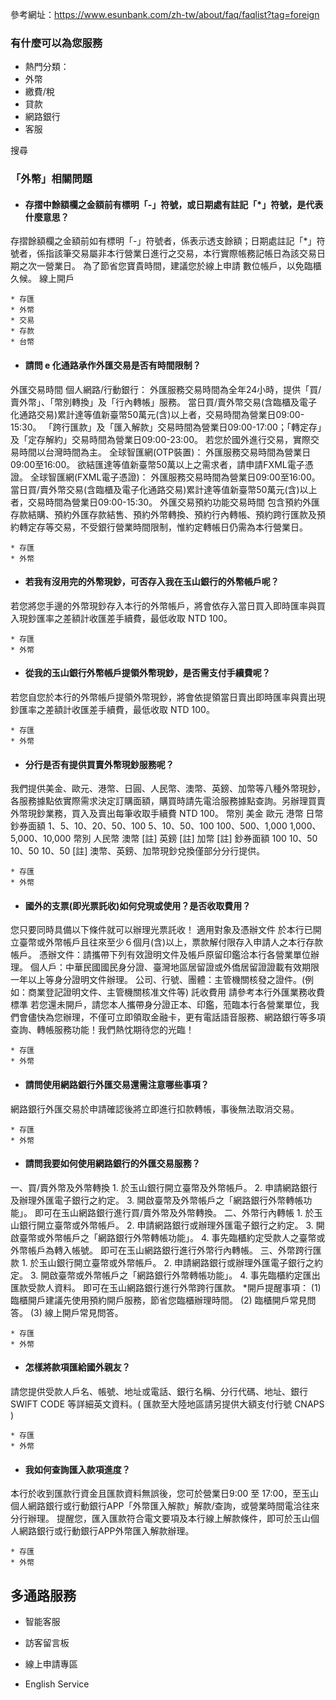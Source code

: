 參考網址：https://www.esunbank.com/zh-tw/about/faq/faqlist?tag=foreign

### 有什麼可以為您服務

  * 熱門分類：
  * 外幣
  * 繳費/稅
  * 貸款
  * 網路銀行
  * 客服

搜尋

### 「外幣」相關問題

  * #### 存摺中餘額欄之金額前有標明「-」符號，或日期處有註記「*」符號，是代表什麼意思？

存摺餘額欄之金額前如有標明「-」符號者，係表示透支餘額；日期處註記「*」符號者，係指該筆交易屬非本行營業日進行之交易，本行實際帳務記帳日為該交易日期之次一營業日。
為了節省您寶貴時間，建議您於線上申請 數位帳戶，以免臨櫃久候。 線上開戶

    * 存匯
    * 外幣
    * 交易
    * 存款
    * 台幣
  * #### 請問 e 化通路承作外匯交易是否有時間限制？

外匯交易時間 個人網路/行動銀行： 外匯服務交易時間為全年24小時，提供「買/賣外幣」、「幣別轉換」及「行內轉帳」服務。
當日買/賣外幣交易(含臨櫃及電子化通路交易)累計達等值新臺幣50萬元(含)以上者，交易時間為營業日09:00-15:30。
「跨行匯款」及「匯入解款」交易時間為營業日09:00-17:00；「轉定存」及「定存解約」交易時間為營業日09:00-23:00。
若您於國外進行交易，實際交易時間以台灣時間為主。 全球智匯網(OTP裝置)： 外匯服務交易時間為營業日09:00至16:00。
欲結匯達等值新臺幣50萬以上之需求者，請申請FXML電子憑證。 全球智匯網(FXML電子憑證)： 外匯服務交易時間為營業日09:00至16:00。
當日買/賣外幣交易(含臨櫃及電子化通路交易)累計達等值新臺幣50萬元(含)以上者，交易時間為營業日09:00-15:30。 外匯交易預約功能交易時間
包含預約外匯存款結購、預約外匯存款結售、預約外幣轉換、預約行內轉帳、預約跨行匯款及預約轉定存等交易，不受銀行營業時間限制，惟約定轉帳日仍需為本行營業日。

    * 存匯
    * 外幣
  * #### 若我有沒用完的外幣現鈔，可否存入我在玉山銀行的外幣帳戶呢？

若您將您手邊的外幣現鈔存入本行的外幣帳戶，將會依存入當日買入即時匯率與買入現鈔匯率之差額計收匯差手續費，最低收取 NTD 100。

    * 存匯
    * 外幣
  * #### 從我的玉山銀行外幣帳戶提領外幣現鈔，是否需支付手續費呢？

若您自您於本行的外幣帳戶提領外幣現鈔，將會依提領當日賣出即時匯率與賣出現鈔匯率之差額計收匯差手續費，最低收取 NTD 100。

    * 存匯
    * 外幣
  * #### 分行是否有提供買賣外幣現鈔服務呢？

我們提供美金、歐元、港幣、日圓、人民幣、澳幣、英鎊、加幣等八種外幣現鈔，各服務據點依實際需求決定訂購面額，購買時請先電洽服務據點查詢。另辦理買賣外幣現鈔業務，買入及賣出每筆收取手續費
NTD 100。 幣別 美金 歐元 港幣 日幣 鈔券面額 1、5、10、20、50、100 5、10、50、100 100、500、1,000
1,000、5,000、10,000 幣別 人民幣 澳幣 [註] 英鎊 [註] 加幣 [註] 鈔券面額 100 10、50 10、50 10、50 [註]
澳幣、英鎊、加幣現鈔兌換僅部分分行提供。

    * 存匯
    * 外幣
  * #### 國外的支票(即光票託收)如何兌現或使用？是否收取費用？

您只要同時具備以下條件就可以辦理光票託收！ 適用對象及憑辦文件 於本行已開立臺幣或外幣帳戶且往來至少６個月(含)以上，票款解付限存入申請人之本行存款帳戶。
憑辦文件：請攜帶下列有效證明文件及帳戶原留印鑑洽本行各營業單位辦理。
個人戶：中華民國國民身分證、臺灣地區居留證或外僑居留證證載有效期限一年以上等身分證明文件辦理。
公司、行號、團體：主管機關核發之證件。(例如：商業登記證明文件、主管機關核准文件等) 託收費用 請參考本行外匯業務收費標準
若您還未開戶，請您本人攜帶身分證正本、印鑑，蒞臨本行各營業單位，我們會儘快為您辦理，不僅可立即領取金融卡，更有電話語音服務、網路銀行等多項查詢、轉帳服務功能！我們熱忱期待您的光臨！

    * 存匯
    * 外幣
  * #### 請問使用網路銀行外匯交易還需注意哪些事項？

網路銀行外匯交易於申請確認後將立即進行扣款轉帳，事後無法取消交易。

    * 存匯
    * 外幣
  * #### 請問我要如何使用網路銀行的外匯交易服務？

一、買/賣外幣及外幣轉換 1\. 於玉山銀行開立臺幣及外幣帳戶。 2\. 申請網路銀行及辦理外匯電子銀行之約定。 3\.
開啟臺幣及外幣帳戶之「網路銀行外幣轉帳功能」。 即可在玉山網路銀行進行買/賣外幣及外幣轉換。 二、外幣行內轉帳 1\. 於玉山銀行開立臺幣或外幣帳戶。
2\. 申請網路銀行或辦理外匯電子銀行之約定。 3\. 開啟臺幣或外幣帳戶之「網路銀行外幣轉帳功能」。 4\.
事先臨櫃約定受款人之臺幣或外幣帳戶為轉入帳號。 即可在玉山網路銀行進行外幣行內轉帳。 三、外幣跨行匯款 1\. 於玉山銀行開立臺幣或外幣帳戶。 2\.
申請網路銀行或辦理外匯電子銀行之約定。 3\. 開啟臺幣或外幣帳戶之「網路銀行外幣轉帳功能」。 4\. 事先臨櫃約定匯出匯款受款人資料。
即可在玉山網路銀行進行外幣跨行匯款。 *開戶提醒事項： (1) 臨櫃開戶建議先使用預約開戶服務，節省您臨櫃辦理時間。 (2) 臨櫃開戶常見問答。 (3)
線上開戶常見問答。

    * 存匯
    * 外幣
  * #### 怎樣將款項匯給國外親友？

請您提供受款人戶名、帳號、地址或電話、銀行名稱、分行代碼、地址、銀行 SWIFT CODE 等詳細英文資料。( 匯款至大陸地區請另提供大額支付行號
CNAPS )

    * 存匯
    * 外幣
  * #### 我如何查詢匯入款項進度？

本行於收到匯款行資金且匯款資料無誤後，您可於營業日9:00 至
17:00，至玉山個人網路銀行或行動銀行APP「外幣匯入解款」解款/查詢，或營業時間電洽往來分行辦理。
提醒您，匯入匯款符合電文要項及本行線上解款條件，即可於玉山個人網路銀行或行動銀行APP外幣匯入解款辦理。

    * 存匯
    * 外幣

## 多通路服務

  * 智能客服

  * 訪客留言板

  * 線上申請專區

  * English Service

